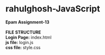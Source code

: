 # rahulghosh-JavaScript
<b>Epam Assignment-13</b>
<br>
<br>
<b> FILE STRUCTURE</b><br>
<b>Login Page:</b> index.html<br>
<b>js file:</b> login.js<br>
<b>css file:</b> style.css<br>

